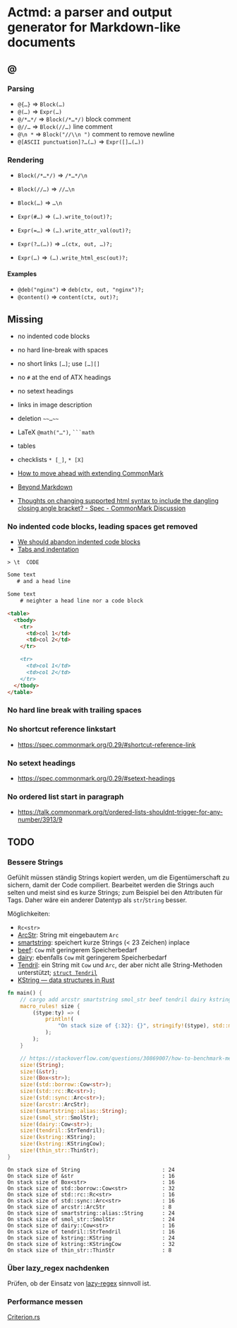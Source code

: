 # Actmd: a parser and output generator for Markdown-like documents

## @

### Parsing

* `@{…}` ⇒ `Block(…)`
* `@(…)` ⇒ `Expr(…)`
* `@/*…*/` ⇒ `Block(/*…*/)` block comment
* `@//…` ⇒ `Block(//…)` line comment
* `@\n *` ⇒ `Block("//\\n ")` comment to remove newline
* `@[ASCII punctuation]?…(…)` ⇒ `Expr([]…(…))`

### Rendering

* `Block(/*…*/)` ⇒ `/*…*/\n`
* `Block(//…)` ⇒ `//…\n`
* `Block(…)` ⇒ `…\n`

* `Expr(#…)` ⇒ `(…).write_to(out)?;`
* `Expr(=…)` ⇒ `(…).write_attr_val(out)?;`
* `Expr(?…(…))` ⇒ `…(ctx, out, …)?;`
* `Expr(…)` ⇒ `(…).write_html_esc(out)?;`

#### Examples

* `@deb("nginx")` ⇒ `deb(ctx, out, "nginx")?;`
* `@content()` ⇒ `content(ctx, out)?;`

## Missing

* no indented code blocks
* no hard line-break with spaces
* no short links `[…]`; use `[…][]`
* no `#` at the end of ATX headings
* no setext headings
* links in image description
* deletion `~~…~~`
* LaTeX `@math("…")`, ` ```math `
* tables
* checklists `* [_]`, `* [X]`

* [How to move ahead with extending
  CommonMark](https://talk.commonmark.org/t/how-to-move-ahead-with-extending-commonmark/3706)
* [Beyond Markdown](https://talk.commonmark.org/t/beyond-markdown/2787)

* [Thoughts on changing supported html syntax to include the dangling closing
  angle bracket? - Spec - CommonMark
  Discussion](https://talk.commonmark.org/t/thoughts-on-changing-supported-html-syntax-to-include-the-dangling-closing-angle-bracket/3827)

### No indented code blocks, leading spaces get removed

* [We should abandon indented code blocks](https://talk.commonmark.org/t/we-should-abandon-indented-code-blocks/182)
* [Tabs and indentation](https://spec.commonmark.org/0.29/#example-6)

`> \t  CODE`

``` markdown
Some text
   # and a head line

Some text
    # neighter a head line nor a code block
```

``` markdown
<table>
  <tbody>
    <tr>
      <td>col 1</td>
      <td>col 2</td>
    </tr>

    <tr>
      <td>col 1</td>
      <td>col 2</td>
    </tr>
  </tbody>
</table>
```

### No hard line break with trailing spaces

### No shortcut reference linkstart

* <https://spec.commonmark.org/0.29/#shortcut-reference-link>

### No setext headings

* <https://spec.commonmark.org/0.29/#setext-headings>

### No ordered list start in paragraph

* <https://talk.commonmark.org/t/ordered-lists-shouldnt-trigger-for-any-number/3913/9>

## TODO

### Bessere Strings

Gefühlt müssen ständig Strings kopiert werden, um die Eigentümerschaft zu
sichern, damit der Code compiliert. Bearbeitet werden die Strings auch selten
und meist sind es kurze Strings; zum Beispiel bei den Attributen für Tags. Daher
wäre ein anderer Datentyp als `str`/`String` besser.

Möglichkeiten:

* `Rc<str>`
* [ArcStr](https://lib.rs/crates/arcstr): String mit eingebautem `Arc`
* [smartstring](https://docs.rs/smartstring/0.2.9/smartstring/): speichert kurze
  Strings (&lt; 23 Zeichen) inplace
* [beef](https://lib.rs/crates/beef): `Cow` mit geringerem Speicherbedarf
* [dairy](https://lib.rs/crates/dairy): ebenfalls `Cow` mit geringerem
  Speicherbedarf
* [Tendril](https://lib.rs/crates/tendril): ein String mit `Cow` und `Arc`, der
  aber nicht alle String-Methoden unterstützt; [`struct
  Tendril`](https://doc.servo.org/tendril/struct.Tendril.html)
* [KString — data structures in Rust](https://lib.rs/crates/kstring)

``` rust
fn main() {
    // cargo add arcstr smartstring smol_str beef tendril dairy kstring thin_str
    macro_rules! size {
        ($type:ty) => (
            println!(
                "On stack size of {:32}: {}", stringify!($type), std::mem::size_of::<$type>()
            );
        );
    }

    // https://stackoverflow.com/questions/30869007/how-to-benchmark-memory-usage-of-a-function
    size!(String);
    size!(&str);
    size!(Box<str>);
    size!(std::borrow::Cow<str>);
    size!(std::rc::Rc<str>);
    size!(std::sync::Arc<str>);
    size!(arcstr::ArcStr);
    size!(smartstring::alias::String);
    size!(smol_str::SmolStr);
    size!(dairy::Cow<str>);
    size!(tendril::StrTendril);
    size!(kstring::KString);
    size!(kstring::KStringCow);
    size!(thin_str::ThinStr);
}
```

``` text
On stack size of String                          : 24
On stack size of &str                            : 16
On stack size of Box<str>                        : 16
On stack size of std::borrow::Cow<str>           : 32
On stack size of std::rc::Rc<str>                : 16
On stack size of std::sync::Arc<str>             : 16
On stack size of arcstr::ArcStr                  : 8
On stack size of smartstring::alias::String      : 24
On stack size of smol_str::SmolStr               : 24
On stack size of dairy::Cow<str>                 : 16
On stack size of tendril::StrTendril             : 16
On stack size of kstring::KString                : 24
On stack size of kstring::KStringCow             : 32
On stack size of thin_str::ThinStr               : 8
```

### Über lazy_regex nachdenken

Prüfen, ob der Einsatz von [lazy-regex](https://lib.rs/crates/lazy-regex)
sinnvoll ist.

### Performance messen

[Criterion.rs](https://bheisler.github.io/criterion.rs/book/criterion_rs.html)
